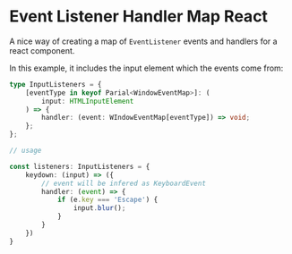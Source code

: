 # Event Listener Handler Map React

A nice way of creating a map of `EventListener` events and handlers for a react component.

In this example, it includes the input element which the events come from:

```ts
type InputListeners = {
    [eventType in keyof Parial<WindowEventMap>]: (
        input: HTMLInputElement
    ) => {
        handler: (event: WIndowEventMap[eventType]) => void;
    };
};

// usage

const listeners: InputListeners = {
    keydown: (input) => ({
        // event will be infered as KeyboardEvent
        handler: (event) => {
            if (e.key === 'Escape') {
                input.blur();
            }
        }
    })
}
```
